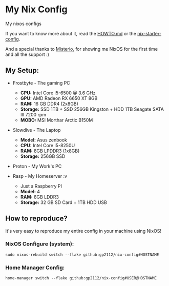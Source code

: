 # My Nix Config

My nixos configs

If you want to know more about it, read the [HOWTO.md](https://github.com/gp2112/nix-config/blob/main/HOWTO.md) or the [nix-starter-config](https://github.com/Misterio77/nix-starter-config).

And a special thanks to [Misterio](https://github.com/Misterio77), for showing me NixOS for the first time and all the support :)

## My Setup:

* Frostbyte - The gaming PC
  * **CPU:** Intel Core I5-6500 @ 3.6 GHz
  * **GPU:** AMD Radeon RX 6650 XT 8GB
  * **RAM:** 16 GB DDR4 (2x8GB)
  * **Storage:** SSD 1TB + SSD 256GB Kingston + HDD 1TB Seagate SATA III 7200 rpm
  * **MOBO:** MSI Morthar Arctic B150M
  
* Slowdive - The Laptop
  * **Model:** Asus zenbook 
  * **CPU:** Intel Core I5-8250U
  * **RAM:** 8GB LPDDR3 (1x8GB)
  * **Storage:** 256GB SSD

* Proton - My Work's PC

* Rasp - My Homeserver :v
  * Just a Raspberry PI
  * **Model:** 4
  * **RAM:** 8GB LDDR3
  * **Storage:** 32 GB SD Card + 1TB HDD USB

## How to reproduce?

It's very easy to reproduce my entire config in your machine using NixOS!

### NixOS Configure (system):

`sudo nixos-rebuild switch --flake github:gp2112/nix-config#HOSTNAME`

### Home Manager Config:

`home-manager switch --flake github:gp2112/nix-config#USER@HOSTNAME`
